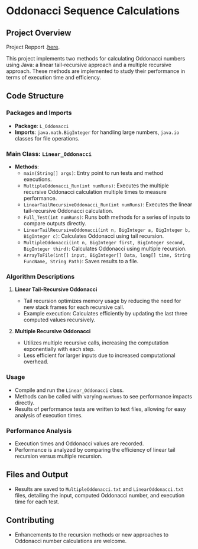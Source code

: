# Oddonacci Sequence Calculations

## Project Overview
Project Repport .[here](https://www.example.com).


This project implements two methods for calculating Oddonacci numbers using Java: a linear tail-recursive approach and a multiple recursive approach. These methods are implemented to study their performance in terms of execution time and efficiency.

## Code Structure

### Packages and Imports
- **Package**: `L_Oddonacci`
- **Imports**: `java.math.BigInteger` for handling large numbers, `java.io` classes for file operations.

### Main Class: `Linear_Oddonacci`
- **Methods**:
  - `main(String[] args)`: Entry point to run tests and method executions.
  - `MultipleOddonacci_Run(int numRuns)`: Executes the multiple recursive Oddonacci calculation multiple times to measure performance.
  - `LinearTailRecursiveOddonacci_Run(int numRuns)`: Executes the linear tail-recursive Oddonacci calculation.
  - `Full_Test(int numRuns)`: Runs both methods for a series of inputs to compare outputs directly.
  - `LinearTailRecursiveOddonacci(int n, BigInteger a, BigInteger b, BigInteger c)`: Calculates Oddonacci using tail recursion.
  - `MultipleOddonacci(int n, BigInteger first, BigInteger second, BigInteger third)`: Calculates Oddonacci using multiple recursion.
  - `ArrayToFile(int[] input, BigInteger[] Data, long[] time, String FuncName, String Path)`: Saves results to a file.

### Algorithm Descriptions
1. **Linear Tail-Recursive Oddonacci**
   - Tail recursion optimizes memory usage by reducing the need for new stack frames for each recursive call.
   - Example execution: Calculates efficiently by updating the last three computed values recursively.
   
2. **Multiple Recursive Oddonacci**
   - Utilizes multiple recursive calls, increasing the computation exponentially with each step.
   - Less efficient for larger inputs due to increased computational overhead.

### Usage
- Compile and run the `Linear_Oddonacci` class.
- Methods can be called with varying `numRuns` to see performance impacts directly.
- Results of performance tests are written to text files, allowing for easy analysis of execution times.

### Performance Analysis
- Execution times and Oddonacci values are recorded.
- Performance is analyzed by comparing the efficiency of linear tail recursion versus multiple recursion.

## Files and Output
- Results are saved to `MultipleOddonacci.txt` and `LinearOddonacci.txt` files, detailing the input, computed Oddonacci number, and execution time for each test.

## Contributing
- Enhancements to the recursion methods or new approaches to Oddonacci number calculations are welcome.

